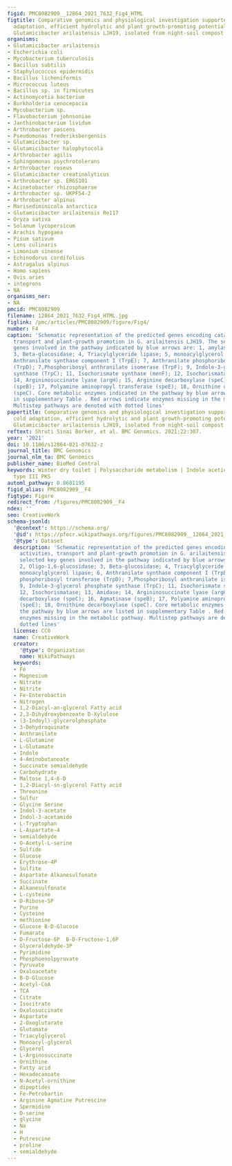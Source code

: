 ```yaml
---
figid: PMC8082909__12864_2021_7632_Fig4_HTML
figtitle: Comparative genomics and physiological investigation supported safety, cold
  adaptation, efficient hydrolytic and plant growth-promoting potential of psychrotrophic
  Glutamicibacter arilaitensis LJH19, isolated from night-soil compost
organisms:
- Glutamicibacter arilaitensis
- Escherichia coli
- Mycobacterium tuberculosis
- Bacillus subtilis
- Staphylococcus epidermidis
- Bacillus licheniformis
- Micrococcus luteus
- Bacillus sp. in firmicutes
- Actinomycetia bacterium
- Burkholderia cenocepacia
- Mycobacterium sp.
- Flavobacterium johnsoniae
- Janthinobacterium lividum
- Arthrobacter pascens
- Pseudomonas frederiksbergensis
- Glutamicibacter sp.
- Glutamicibacter halophytocola
- Arthrobacter agilis
- Sphingomonas psychrotolerans
- Arthrobacter roseus
- Glutamicibacter creatinolyticus
- Arthrobacter sp. ERGS101
- Acinetobacter rhizosphaerae
- Arthrobacter sp. UKPF54-2
- Arthrobacter alpinus
- Marisediminicola antarctica
- Glutamicibacter arilaitensis Re117
- Oryza sativa
- Solanum lycopersicum
- Arachis hypogaea
- Pisum sativum
- Lens culinaris
- Limonium sinense
- Echinodorus cordifolius
- Astragalus alpinus
- Homo sapiens
- Ovis aries
- integrons
- NA
organisms_ner:
- NA
pmcid: PMC8082909
filename: 12864_2021_7632_Fig4_HTML.jpg
figlink: /pmc/articles/PMC8082909/figure/Fig4/
number: F4
caption: 'Schematic representation of the predicted genes encoding catabolic activities,
  transport and plant-growth promotion in G. arilaitensis LJH19. The selected key
  genes involved in the pathway indicated by blue arrows are: 1, amylase; 2, Oligo-1,6-glucosidase;
  3, Beta-glucosidase; 4, Triacylglyceride lipase; 5, monoacylglycerol lipase; 6,
  Anthranilate synthase component I (TrpE); 7, Anthranilate phosphoribosyl transferase
  (TrpD); 7,Phosphoribosyl anthranilate isomerase (TrpF); 9, Indole-3-glycerol phosphate
  synthase (TrpC); 11, Isochorismate synthase (menF); 12, Isochorismatase; 13, Amidase;
  14, Argininosuccinate lyase (argH); 15, Arginine decarboxylase (speC); 16, Agmatinase
  (speB); 17, Polyamine aminopropyl transferase (speE); 18, Ornithine decarboxylase
  (speC). Core metabolic enzymes indicated in the pathway by blue arrows are listed
  in supplementary Table . Red arrows indicate enzymes missing in the metabolic pathway.
  Multistep pathways are denoted with dotted lines'
papertitle: Comparative genomics and physiological investigation supported safety,
  cold adaptation, efficient hydrolytic and plant growth-promoting potential of psychrotrophic
  Glutamicibacter arilaitensis LJH19, isolated from night-soil compost.
reftext: Shruti Sinai Borker, et al. BMC Genomics. 2021;22:307.
year: '2021'
doi: 10.1186/s12864-021-07632-z
journal_title: BMC Genomics
journal_nlm_ta: BMC Genomics
publisher_name: BioMed Central
keywords: Winter dry toilet | Polysaccharide metabolism | Indole acetic acid, siderophore,
  type III PKS
automl_pathway: 0.8601195
figid_alias: PMC8082909__F4
figtype: Figure
redirect_from: /figures/PMC8082909__F4
ndex: ''
seo: CreativeWork
schema-jsonld:
  '@context': https://schema.org/
  '@id': https://pfocr.wikipathways.org/figures/PMC8082909__12864_2021_7632_Fig4_HTML.html
  '@type': Dataset
  description: 'Schematic representation of the predicted genes encoding catabolic
    activities, transport and plant-growth promotion in G. arilaitensis LJH19. The
    selected key genes involved in the pathway indicated by blue arrows are: 1, amylase;
    2, Oligo-1,6-glucosidase; 3, Beta-glucosidase; 4, Triacylglyceride lipase; 5,
    monoacylglycerol lipase; 6, Anthranilate synthase component I (TrpE); 7, Anthranilate
    phosphoribosyl transferase (TrpD); 7,Phosphoribosyl anthranilate isomerase (TrpF);
    9, Indole-3-glycerol phosphate synthase (TrpC); 11, Isochorismate synthase (menF);
    12, Isochorismatase; 13, Amidase; 14, Argininosuccinate lyase (argH); 15, Arginine
    decarboxylase (speC); 16, Agmatinase (speB); 17, Polyamine aminopropyl transferase
    (speE); 18, Ornithine decarboxylase (speC). Core metabolic enzymes indicated in
    the pathway by blue arrows are listed in supplementary Table . Red arrows indicate
    enzymes missing in the metabolic pathway. Multistep pathways are denoted with
    dotted lines'
  license: CC0
  name: CreativeWork
  creator:
    '@type': Organization
    name: WikiPathways
  keywords:
  - Fe
  - Magnesium
  - Nitrate
  - Nitrite
  - Fe-Enterobactin
  - Nitrogen
  - 1,2-Diacyl-an-glycerol Fatty acid
  - 2,3-Dihydroxybenzoate D-Xylulose
  - (3-Indoyl)-glycerolphosphate
  - 3-Dehydroquinate
  - Anthranilate
  - L-Glutamine
  - L-Glutamate
  - Indole
  - 4-Aminobutanoate
  - Succinate semialdehyde
  - Carbohydrate
  - Maltose 1,4-6-D
  - 1,2-Diacyl-sn-glycerol Fatty acid
  - Threonine
  - Sulfur
  - Glycine Serine
  - Indol-3-acetate
  - Indol-3-acetamide
  - L-Tryptophan
  - L-Aspartate-4
  - semialdehyde
  - O-Acetyl-L-serine
  - Sulfide
  - Glucose
  - Erythrose-4P
  - Sulfite
  - Aspartate Alkanesulfonate
  - Succinate
  - Alkanesulfonate
  - L-cysteine
  - D-Ribose-SP
  - Purine
  - Cysteine
  - methionine
  - Glucose B-D-Glucose
  - Fumarate
  - D-Fructose-6P  B-D-Fructose-1,6P
  - Glyceraldehyde-3P
  - Pyrimidine
  - Phosphoenolpyruvate
  - Pyruvate
  - Oxaloacetate
  - B-D-Glucose
  - Acetyl-CoA
  - TCA
  - Citrate
  - Isocitrate
  - Oxalosuccinate
  - Aspartate
  - 2-Oxoglutarate
  - Glutamate
  - Triacylglycerol
  - Monoacyl-glycerol
  - Glycerol
  - L-Arginosuccinate
  - Ornithine
  - Fatty acid
  - Hexadecanoate
  - N-Acetyl-ornithine
  - dipeptides
  - Fe-Petrobartin
  - Arginine Agmatine Putrescine
  - Spermidine
  - D-serine
  - glycine
  - Na
  - H
  - Putrescine
  - proline
  - semialdehyde
---
```

